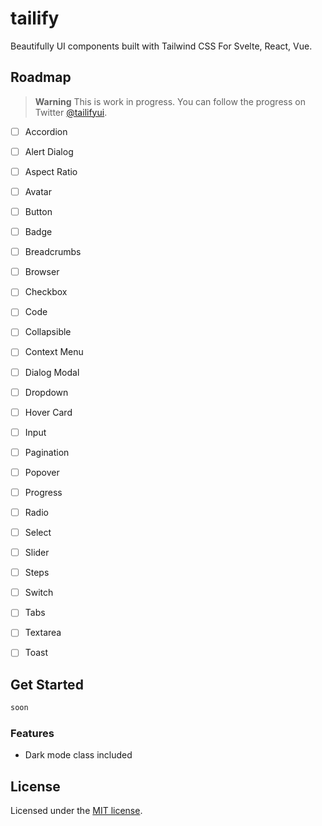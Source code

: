 # tailify
Beautifully UI components built with Tailwind CSS For Svelte, React, Vue.



## Roadmap

> **Warning**
> This is work in progress. You can follow the progress on Twitter [@tailifyui](https://twitter.com/tailifyui).

- [ ] Accordion
- [ ] Alert Dialog
- [ ] Aspect Ratio
- [ ] Avatar
- [ ] Button
- [ ] Badge
- [ ] Breadcrumbs
- [ ] Browser
- [ ] Checkbox
- [ ] Code
- [ ] Collapsible
- [ ] Context Menu
- [ ] Dialog Modal
- [ ] Dropdown
- [ ] Hover Card
- [ ] Input
- [ ] Pagination
- [ ] Popover
- [ ] Progress
- [ ] Radio
- [ ] Select
- [ ] Slider
- [ ] Steps
- [ ] Switch
- [ ] Tabs
- [ ] Textarea
- [ ] Toast


## Get Started

```bash
soon
```

### Features

- Dark mode class included

## License

Licensed under the [MIT license](https://github.com/TailifyUI/tailify/blob/main/LICENSE.md).
